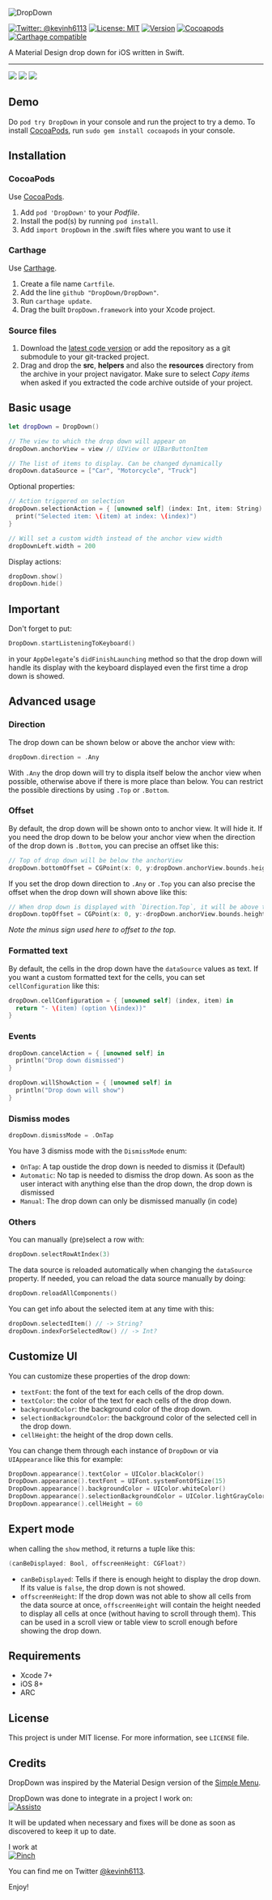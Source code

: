 ![DropDown](Screenshots/logo.png)

[![Twitter: @kevinh6113](http://img.shields.io/badge/contact-%40kevinh6113-70a1fb.svg?style=flat)](https://twitter.com/kevinh6113)
[![License: MIT](http://img.shields.io/badge/license-MIT-70a1fb.svg?style=flat)](https://github.com/AssistoLab/DropDown/blob/master/README.md)
[![Version](http://img.shields.io/badge/version-1.0-green.svg?style=flat)](https://github.com/AssistoLab/DropDown)
[![Cocoapods](http://img.shields.io/badge/Cocoapods-available-green.svg?style=flat)](http://cocoadocs.org/docsets/DropDown/)
[![Carthage compatible](https://img.shields.io/badge/Carthage-compatible-4BC51D.svg?style=flat)](https://github.com/Carthage/Carthage)


A Material Design drop down for iOS written in Swift.
***

[![](Screenshots/1.png)](Screenshots/1.png)
[![](Screenshots/2.png)](Screenshots/2.png)
[![](Screenshots/3.png)](Screenshots/3.png)

## Demo

Do `pod try DropDown` in your console and run the project to try a demo.
To install [CocoaPods](http://www.cocoapods.org), run `sudo gem install cocoapods` in your console.

## Installation

### CocoaPods

Use [CocoaPods](http://www.cocoapods.org).

1. Add `pod 'DropDown'` to your *Podfile*.
2. Install the pod(s) by running `pod install`.
3. Add `import DropDown` in the .swift files where you want to use it

### Carthage

Use [Carthage](https://github.com/Carthage/Carthage).

1. Create a file name `Cartfile`.
2. Add the line `github "DropDown/DropDown"`.
3. Run `carthage update`.
4. Drag the built `DropDown.framework` into your Xcode project.

### Source files

1. Download the [latest code version](http://github.com/AssistoLab/DropDown/archive/master.zip) or add the repository as a git submodule to your git-tracked project.
2. Drag and drop the **src**, **helpers** and also the **resources** directory from the archive in your project navigator. Make sure to select *Copy items* when asked if you extracted the code archive outside of your project.

## Basic usage

```swift
let dropDown = DropDown()

// The view to which the drop down will appear on
dropDown.anchorView = view // UIView or UIBarButtonItem

// The list of items to display. Can be changed dynamically
dropDown.dataSource = ["Car", "Motorcycle", "Truck"]
```

Optional properties:

```swift
// Action triggered on selection
dropDown.selectionAction = { [unowned self] (index: Int, item: String) in
  print("Selected item: \(item) at index: \(index)")
}

// Will set a custom width instead of the anchor view width
dropDownLeft.width = 200
```

Display actions:

```swift
dropDown.show()
dropDown.hide()
```

## Important

Don't forget to put:

```swift
DropDown.startListeningToKeyboard()
```

in your `AppDelegate`'s `didFinishLaunching` method so that the drop down will handle its display with the keyboard displayed even the first time a drop down is showed.

## Advanced usage

### Direction

The drop down can be shown below or above the anchor view with:
```swift
dropDown.direction = .Any
```

With `.Any` the drop down will try to displa itself below the anchor view when possible, otherwise above if there is more place than below.
You can restrict the possible directions by using `.Top` or `.Bottom`.

### Offset

By default, the drop down will be shown onto to anchor view. It will hide it.
If you need the drop down to be below your anchor view when the direction of the drop down is `.Bottom`, you can precise an offset like this:

```swift
// Top of drop down will be below the anchorView
dropDown.bottomOffset = CGPoint(x: 0, y:dropDown.anchorView.bounds.height)
```

If you set the drop down direction to `.Any` or `.Top` you can also precise the offset when the drop down will shown above like this:

```swift
// When drop down is displayed with `Direction.Top`, it will be above the anchorView
dropDown.topOffset = CGPoint(x: 0, y:-dropDown.anchorView.bounds.height)
```
*Note the minus sign used here to offset to the top.*

### Formatted text

By default, the cells in the drop down have the `dataSource` values as text.
If you want a custom formatted text for the cells, you can set `cellConfiguration` like this:

```swift
dropDown.cellConfiguration = { [unowned self] (index, item) in
  return "- \(item) (option \(index))"
}
```

### Events

```swift
dropDown.cancelAction = { [unowned self] in
  println("Drop down dismissed")
}

dropDown.willShowAction = { [unowned self] in
  println("Drop down will show")
}
```

### Dismiss modes

```swift
dropDown.dismissMode = .OnTap
```

You have 3 dismiss mode with the `DismissMode` enum:

- `OnTap`: A tap oustide the drop down is needed to dismiss it (Default)
- `Automatic`: No tap is needed to dismiss the drop down. As soon as the user interact with anything else than the drop down, the drop down is dismissed
- `Manual`: The drop down can only be dismissed manually (in code)

### Others

You can manually (pre)select a row with:

```swift
dropDown.selectRowAtIndex(3)
```

The data source is reloaded automatically when changing the `dataSource` property.
If needed, you can reload the data source manually by doing:

```swift
dropDown.reloadAllComponents()
```

You can get info about the selected item at any time with this:

```swift
dropDown.selectedItem() // -> String?
dropDown.indexForSelectedRow() // -> Int?
```

## Customize UI

You can customize these properties of the drop down:

- `textFont`: the font of the text for each cells of the drop down.
- `textColor`: the color of the text for each cells of the drop down.
- `backgroundColor`: the background color of the drop down.
- `selectionBackgroundColor`: the background color of the selected cell in the drop down.
- `cellHeight`: the height of the drop down cells.

You can change them through each instance of `DropDown` or via `UIAppearance` like this for example:

```swift
DropDown.appearance().textColor = UIColor.blackColor()
DropDown.appearance().textFont = UIFont.systemFontOfSize(15)
DropDown.appearance().backgroundColor = UIColor.whiteColor()
DropDown.appearance().selectionBackgroundColor = UIColor.lightGrayColor()
DropDown.appearance().cellHeight = 60
```

## Expert mode

when calling the `show` method, it returns a tuple like this:

```swift
(canBeDisplayed: Bool, offscreenHeight: CGFloat?)
```

- `canBeDisplayed`: Tells if there is enough height to display the drop down. If its value is `false`, the drop down is not showed.
- `offscreenHeight`: If the drop down was not able to show all cells from the data source at once, `offscreenHeight` will contain the height needed to display all cells at once (without having to scroll through them). This can be used in a scroll view or table view to scroll enough before showing the drop down.

## Requirements

* Xcode 7+
* iOS 8+
* ARC

## License

This project is under MIT license. For more information, see `LICENSE` file.

## Credits

DropDown was inspired by the Material Design version of the [Simple Menu](http://www.google.com/design/spec/components/menus.html#menus-simple-menus).

DropDown was done to integrate in a project I work on:<br/>
[![Assisto](https://assis.to/images/logouser_dark.png)](https://assis.to)

It will be updated when necessary and fixes will be done as soon as discovered to keep it up to date.

I work at<br/>
[![Pinch](http://pinch.eu/img/pinch-logo.png)](http://pinch.eu)

You can find me on Twitter [@kevinh6113](https://twitter.com/kevinh6113).

Enjoy!
